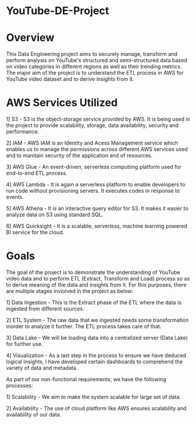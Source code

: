 # YouTube-DE-Project
 
# Overview

This Data Engineering project aims to securely manage, transform and perform analysis on YouTube's structured and semi-structured data based on video categories in different regions as well as their trending metrics. The major aim of the project is to understand the ETL process in AWS for YouTube video dataset and to derive insights from it.


# AWS Services Utilized

1] S3 - S3 is the object-storage service provided by AWS. It is being used in the project to provide scalability, storage, data availability, security and performance.

2] IAM - AWS IAM is an Identity and Acess Management service which enables us to manage the permissions across different AWS services used and to manitain security of the application and of resources.

3] AWS Glue - An event-driven, serverless computimg platform used for end-to-end ETL process. 

4] AWS Lambda - It is again a serverless platform to enable developers to run code without provisioning servers. It executes codes in response to events.

5] AWS Athena - It is an interactive query editor for S3. It makes it easier to analyze data on S3 using standard SQL.

6] AWS Quicksight - It is a scalable, serverless, machine learning powered BI service for the cloud.

# Goals

The goal of the project is to demonstrate the understanding of YouTube video data and to perform ETL (Extract, Transform and Load) process so as to derive meaning of the data and insights from it. For this purposes, there are multiple stages inviolved in the project as below:

1] Data Ingestion - This is the Extract phase of the ETL where the data is ingested from different sources.

2] ETL System - The raw data that we ingested needs some transformation inorder to analyze it further. The ETL process takes care of that.

3] Data Lake - We will be loading data into a centralized server (Data Lake) for further use.

4] Visualization - As a last step in the process to ensure we have deduced logical insights, I have developed certain dashboards to comprehend the variety of data and metadata.

As part of our non-functional requirements, we have the following processes:

1] Scalability - We aim to make the system scalable for large set of data.

2] Availability - The use of cloud platform like AWS ensures scalability and availability of our data.

